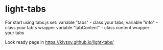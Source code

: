 # light-tabs

For start using tabs.js set:
    variable "tabs"         - class your tabs;
    variable "info"         - class your tab's wrapper
    variable "tabContent"   - class content wrapper your tabs
    
Look ready page in https://klvsov.github.io/light-tabs/